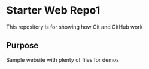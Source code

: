 # Starter Web Repo1

This repository is for showing how Git and GitHub work

## Purpose

Sample website with plenty of files for demos
